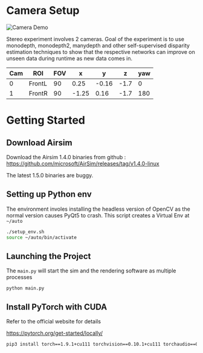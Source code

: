 # Camera Setup

![Camera Demo](/gifs/cams.gif)

Stereo experiment involves 2 cameras. Goal of the experiment is to use monodepth, monodepth2, manydepth and other self-supervised disparity estimation techniques to show that the respective networks can improve on unseen data during runtime as new data comes in.

| Cam | ROI                | FOV | x     | y     | z    | yaw |
|-----|--------------------|-----|-------|-------|------|-----|
| 0   | FrontL             | 90  | 0.25  | -0.16 | -1.7 | 0   |
| 1   | FrontR             | 90  | -1.25 | 0.16  | -1.7 | 180 |


# Getting Started 

## Download Airsim

Download the Airsim 1.4.0 binaries from github : https://github.com/microsoft/AirSim/releases/tag/v1.4.0-linux

The latest 1.5.0 binaries are buggy.


## Setting up Python env

The environment involes installing the headless version of OpenCV as the normal version causes PyQt5 to crash. This script creates a Virtual Env at `~/auto`
```bash
./setup_env.sh
source ~/auto/bin/activate
```

## Launching the Project

The `main.py` will start the sim and the rendering software as multiple processes

```
python main.py
```

## Install PyTorch with CUDA

Refer to the official website for details

https://pytorch.org/get-started/locally/

```bash
pip3 install torch==1.9.1+cu111 torchvision==0.10.1+cu111 torchaudio==0.9.1 -f https://download.pytorch.org/whl/torch_stable.html
```